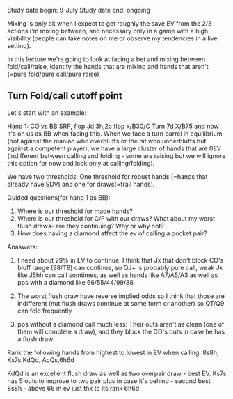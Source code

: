 
Study date begin: 9-July
Study date end: ongoing

Mixing is only ok when i expect to get roughly the save EV from the 2/3 actions i'm mixing between, and necessary only in a game with a high visibility (people can take notes on me or observe my tendencies in a live setting).

In this lecture we're going to look at facing a bet and mixing between fold/call/raise, identify the hands that are mixing and hands that aren't (=pure fold/pure call/pure raise)

## Turn Fold/call cutoff point
Let's start with an example:

Hand 1: CO vs BB SRP, flop Jd,3h,2c flop x/B30/C
Turn 7d X/B75 and now it's on us as BB when facing this. When we face a turn barrel in equilibrium (not against the maniac who overbluffs or the nit who underbluffs but against a competent player), we have a large cluster of hands that are 0EV (indifferent between calling and folding - some are raising but we will ignore this option for now and look only at calling/folding).

We have two thresholds: One threshold for robust hands (=hands that already have SDV) and one for draws(=frail hands).

Guided questions(for hand 1 as BB):
1. Where is our threshold for made hands?
2. Where is our threshold for C/F with our draws? What about my worst flush draws- are they continuing? Why or why not?
3. How does having a diamond affect the ev of calling a pocket pair?


Anaswers:

1. I need about 29% in EV to continue. I think that Jx that don't block CO's bluff range (98/T9) can continue, so QJ+ is probably pure call, weak Jx like J5hh can call somtimes, as well as hands like A7/A5/A3 as well as pps with a diamond like 66/55/44/99/88

2. The worst flush draw have reverse implied odds so I think that those are indifferent (nut flush draws continue at some form or another) so QT/Q9 can fold frequently
3. pps without a diamond call much less: Their outs aren't as clean (one of them will complete a draw), and they block the CO's outs in case he has a flush draw.


Rank the following hands from highest to lowest in EV when calling:
8s8h, Ks7s,KdQd, AcQs,6h6d

KdQd is an excellent flush draw as well as two overpair draw - best EV.
Ks7s has 5 outs to improve to two pair plus in case it's behind - second best
8s8h - above 66 in ev just thx to its rank
6h6d
